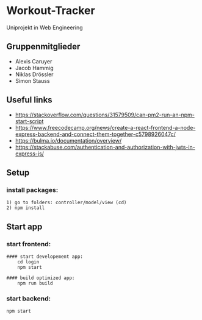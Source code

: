 # Workout-Tracker
Uniprojekt in Web Engineering
## Gruppenmitglieder
- Alexis Caruyer
- Jacob Hammig
- Niklas Drössler
- Simon Stauss

## Useful links
- https://stackoverflow.com/questions/31579509/can-pm2-run-an-npm-start-script
- https://www.freecodecamp.org/news/create-a-react-frontend-a-node-express-backend-and-connect-them-together-c5798926047c/
- https://bulma.io/documentation/overview/
- https://stackabuse.com/authentication-and-authorization-with-jwts-in-express-js/

## Setup
### install packages:
	1) go to folders: controller/model/view (cd)
	2) npm install

## Start app
### start frontend:
	#### start developement app:
		cd login
		npm start

	#### build optimized app:
		npm run build
### start backend:
	npm start
